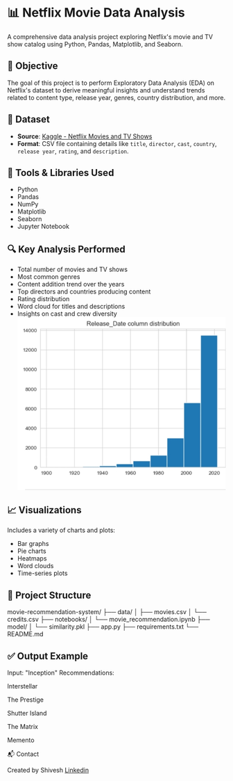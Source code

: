 # 📊 Netflix Movie Data Analysis

A comprehensive data analysis project exploring Netflix's movie and TV show catalog using Python, Pandas, Matplotlib, and Seaborn.

## 📌 Objective

The goal of this project is to perform Exploratory Data Analysis (EDA) on Netflix's dataset to derive meaningful insights and understand trends related to content type, release year, genres, country distribution, and more.

## 📁 Dataset

- **Source**: [Kaggle - Netflix Movies and TV Shows](https://www.kaggle.com/datasets/shivamb/netflix-shows)
- **Format**: CSV file containing details like `title`, `director`, `cast`, `country`, `release year`, `rating`, and `description`.

## 🧰 Tools & Libraries Used

- Python
- Pandas
- NumPy
- Matplotlib
- Seaborn
- Jupyter Notebook

## 🔍 Key Analysis Performed

- Total number of movies and TV shows
- Most common genres
- Content addition trend over the years
- Top directors and countries producing content
- Rating distribution
- Word cloud for titles and descriptions
- Insights on cast and crew diversity
![Analysis](https://github.com/shivesh122/NETFLIX_Movie_data_analysis/blob/8cd565a08d43c7f86b3a309197577ef508cb9e7e/IMG_20250701_094812.jpg)


## 📈 Visualizations

Includes a variety of charts and plots:
- Bar graphs
- Pie charts
- Heatmaps
- Word clouds
- Time-series plots

## 📂 Project Structure
movie-recommendation-system/
├── data/
│   ├── movies.csv
│   └── credits.csv
├── notebooks/
│   └── movie_recommendation.ipynb
├── model/
│   └── similarity.pkl
├── app.py
├── requirements.txt
└── README.md

## ✅ Output Example

Input: "Inception"
Recommendations:

Interstellar

The Prestige

Shutter Island

The Matrix

Memento


📬 Contact

Created by Shivesh
[Linkedin](https://www.linkedin.com/in/shivesh-tiwari-68b79a245)

